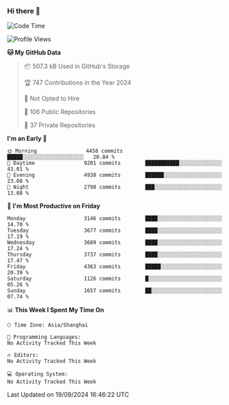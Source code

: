 ### Hi there 👋

<!--
**qbosen/qbosen** is a ✨ _special_ ✨ repository because its `README.md` (this file) appears on your GitHub profile.

Here are some ideas to get you started:

- 🔭 I’m currently working on ...
- 🌱 I’m currently learning ...
- 👯 I’m looking to collaborate on ...
- 🤔 I’m looking for help with ...
- 💬 Ask me about ...
- 📫 How to reach me: ...
- 😄 Pronouns: ...
- ⚡ Fun fact: ...
-->

<!--START_SECTION:waka-->
![Code Time](http://img.shields.io/badge/Code%20Time-2%2C111%20hrs%2036%20mins-blue)

![Profile Views](http://img.shields.io/badge/Profile%20Views-1-blue)

**🐱 My GitHub Data** 

> 📦 507.3 kB Used in GitHub's Storage 
 > 
> 🏆 747 Contributions in the Year 2024
 > 
> 🚫 Not Opted to Hire
 > 
> 📜 106 Public Repositories 
 > 
> 🔑 37 Private Repositories 
 > 
**I'm an Early 🐤** 

```text
🌞 Morning                4458 commits        █████░░░░░░░░░░░░░░░░░░░░   20.84 % 
🌆 Daytime                9201 commits        ███████████░░░░░░░░░░░░░░   43.01 % 
🌃 Evening                4938 commits        ██████░░░░░░░░░░░░░░░░░░░   23.08 % 
🌙 Night                  2798 commits        ███░░░░░░░░░░░░░░░░░░░░░░   13.08 % 
```
📅 **I'm Most Productive on Friday** 

```text
Monday                   3146 commits        ████░░░░░░░░░░░░░░░░░░░░░   14.70 % 
Tuesday                  3677 commits        ████░░░░░░░░░░░░░░░░░░░░░   17.19 % 
Wednesday                3689 commits        ████░░░░░░░░░░░░░░░░░░░░░   17.24 % 
Thursday                 3737 commits        ████░░░░░░░░░░░░░░░░░░░░░   17.47 % 
Friday                   4363 commits        █████░░░░░░░░░░░░░░░░░░░░   20.39 % 
Saturday                 1126 commits        █░░░░░░░░░░░░░░░░░░░░░░░░   05.26 % 
Sunday                   1657 commits        ██░░░░░░░░░░░░░░░░░░░░░░░   07.74 % 
```


📊 **This Week I Spent My Time On** 

```text
🕑︎ Time Zone: Asia/Shanghai

💬 Programming Languages: 
No Activity Tracked This Week

🔥 Editors: 
No Activity Tracked This Week

💻 Operating System: 
No Activity Tracked This Week
```


 Last Updated on 19/09/2024 16:46:22 UTC
<!--END_SECTION:waka-->
